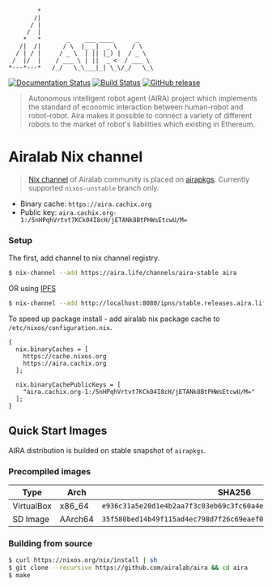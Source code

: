 
            *
           /|
          / |
         /  |
        *   *       _    ___ ____      _    
       /|  /|      / \  |_ _|  _ \    / \   
      / | / |     / _ \  | || |_) |  / _ \  
     /  |/  |    / ___ \ | ||  _ <  / ___ \ 
    *---*---*   /_/   \_\___|_| \_\/_/   \_\


[![Documentation Status](https://readthedocs.org/projects/aira/badge/?version=latest)](https://aira.readthedocs.io/en/latest/?badge=latest)
[![Build Status](https://travis-ci.org/airalab/aira.svg?branch=master)](https://travis-ci.org/airalab/aira)
[![GitHub release](https://img.shields.io/github/release/airalab/aira/all.svg)](https://github.com/airalab/aira/releases)

> Autonomous intelligent robot agent (AIRA) project which implements the standard of economic interaction between human-robot and robot-robot. Aira makes it possible to connect a variety of different robots to the market of robot's liabilities which existing in Ethereum.

Airalab Nix channel
===================

> [Nix channel](https://nixos.org/nix/manual/#sec-channels) of Airalab community is placed on [airapkgs](https://github.com/airalab/airapkgs). Currently supported `nixos-unstable` branch only.

- Binary cache: `https://aira.cachix.org`
- Public key: `aira.cachix.org-1:/5nHPqhVrtvt7KCk04I8cH/jETANk8BtPHWsEtcwU/M=`

### Setup

The first, add channel to nix channel registry.

```bash
$ nix-channel --add https://aira.life/channels/aira-stable aira
```

OR using [IPFS](https://ipfs.io)

```bash
$ nix-channel --add http://localhost:8080/ipns/stable.releases.aira.life aira
```

To speed up package install - add airalab nix package cache to `/etc/nixos/configuration.nix`.

```
{
  nix.binaryCaches = [
    https://cache.nixos.org
    https://aira.cachix.org
  ];

  nix.binaryCachePublicKeys = [
    "aira.cachix.org-1:/5nHPqhVrtvt7KCk04I8cH/jETANk8BtPHWsEtcwU/M="
  ];
}
```

Quick Start Images
------------------

AIRA distribution is builded on stable snapshot of `airapkgs`.

### Precompiled images

| Type       | Arch   | SHA256                                                             | Link |
|------------|--------|--------------------------------------------------------------------|-----------------------------------------------------------------------------------------|
| VirtualBox | x86_64 | `e936c31a5e20d1e4b2aa7f3c03eb69c3fc60a4e80d3de3772badbd5f612c647e` | [Download](https://releases.aira.life/channels/aira/unstable/862-aira-unstable/nixos-20.03pre-git-x86_64-linux.ova) |
| SD Image   | AArch64 | `35f580bed14b49f115ad4ec798d7f26c69eaef05a7371f5bd7ec323452ce549b` | [Download](https://releases.aira.life/channels/aira/unstable/862-aira-unstable/nixos-sd-image-20.03pre-git-aarch64-linux.img) |

### Building from source

```bash
$ curl https://nixos.org/nix/install | sh
$ git clone --recursive https://github.com/airalab/aira && cd aira
$ make
```
